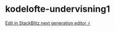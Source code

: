 # kodelofte-undervisning1

[Edit in StackBlitz next generation editor ⚡️](https://stackblitz.com/~/github.com/sonja-ops/kodelofte-undervisning1)